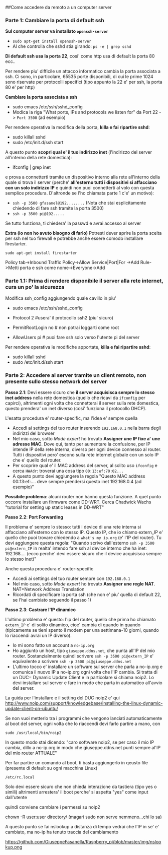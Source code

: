 ##Come accedere da remoto a un computer server

### Parte 1: Cambiare la porta di default ssh

**Sul computer server va installato `openssh-server`**
* `sudo apt-get install openssh-server`
* Al che controlla che sshd stia girando: `ps -e | grep sshd`

**Di default ssh usa la porta 22**, cosi' come http usa di default la porta 80 ecc..

Per rendere piu' difficile un attacco informatico cambia la porta associata a ssh. Ci sono, in particolare, 65535 porte disponibili, di cui le prime 1024 sono riservate per protocolli specifici (tipo appunto la 22 e' per ssh, la porta 80 e' per http)

**Cambiare la porta associata a ssh**

* sudo emacs /etc/ssh/sshd_config
* Modica la riga "What ports, IPs and protocols we listen for" da Port 22 -> `Port 3500` (ad esempio)

Per rendere operativa la modifica della porta, **killa e fai ripartire sshd**:

* sudo killall sshd
* sudo /etc/init.d/ssh start

A questo punto **scopri qual e' il tuo indirizzo inet** (l'indirizzo del server all'interno della rete domestica):
* ifconfig | grep inet

e prova a connetterti tramite un dispositivo interno alla rete all'interno della quale si trova il server (perche' **all'esterno tutti i dispositivi si affacciano con un solo indirizzo IP** e quindi non puoi connetterti al volo con questa semplice procedura. D'altronde se l'ho chiamata parte 1 c'e' un motivo):

* `ssh -p 3500 gfasanel@192........` (Nota che stai esplicitamente chiedendo di fare ssh tramite la porta 3500)
* `ssh -p 3500 pi@192.....`

Se tutto funziona, ti chiedera' la passwd e avrai accesso al server

**Extra (io non ho avuto bisogno di farlo)**
Potresti dever aprire la porta scelta per ssh nel tuo firewall e potrebbe anche essere comodo installare firestarter.

`sudo apt-get install firestarter`

Policy tab->Inbound Traffic Policy->Allow Service|Port|For ->Add Rule->Metti porta e ssh come nome->Everyone->Add

### Parte 1.1: Prima di rendere disponibile il server alla rete internet, cura un po' la sicurezza
Modifica ssh_config aggiungendo quale cavillo in piu'

* sudo emacs /etc/ssh/sshd_config

* Protocol 2 #usera' il protocollo ssh2 (piu' sicuro)
* PermitRootLogin no # non potrai loggarti come root 
* AllowUsers pi # puoi fare ssh solo verso l'utente pi del server

Per rendere operativa le modifiche apportate, **killa e fai ripartire sshd**:

* sudo killall sshd
* sudo /etc/init.d/ssh start

### Parte 2: Accedere al server tramite un client remoto, non presente sullo stesso network del server

**Passo 2.1**: Devi essere sicuro che **il server acquisisca sempre lo stesso inet address** nella rete domestica (quello che ricavi da `ifconfig` per capirci), altrimenti ogni volta che connetterai il server sulla rete domestica,
questo prendera' un inet diverso (cosi' funziona il protocollo DHCP).

L'esatta procedura e' router-specific, ma l'idea e' sempre quella

* Accedi ai settings del tuo router inserendo `192.168.0.1` nella barra degli indirizzi del browser
* Nel mio caso, sotto *Mode expert* ho trovato **Assigner une IP fixe a' une adresse MAC**. Dove qui, tanto per aumentare la confusione, per IP intende IP della rete interna, diverso per ogni device connesso al router. Tutti i dispositivi pero' escono sulla rete internet globale con un solo IP che e' quello del router.
* Per scoprire qual e' il MAC address del server, al solito uso `ifconfig` e cerca `HWAdr`: troverai una cosa tipo `00:13:ef:70:02...`
* A questo punto devi aggiungere la regola "Questo MAC address 00:13:ef:.... deve sempre prendersi questo inet 192.168.0.4 (ad esempio)"

**Possibile problema**: alcuni router non hanno questa funzione. A quel punto occorre installare un firmware come DD-WRT. Cerca Chadwick Wachs "tutorial for setting up static leases in DD-WRT"

**Passo 2.2**: **Port Forwarding**

Il problema e' sempre lo stesso: tutti i device di una rete interna si affacciano all'esterno con lo stesso IP.
Questo IP, che io chiamo extern_IP e' quello che puoi trovare chiedendo a `what's my ip.org` (e' l'IP del router).
Tu devi aggiungere questa regola: "Quando scrivo dall'esterno `ssh -p 3500 pi@extern_IP` in realta' intendo fare ssh al device interno che ha inet: 192.168.... (ecco perche' devi essere sicuro che il device acquisisca sempre lo stesso inet)"

Anche questa procedura e' router-specific

* Accedi ai settings del tuo router sempre con `192.168.0.1`
* Nel mio caso, sotto *Mode expert* ho trovato **Assigner une regle NAT**. NAT=Network Address Translation 
* Ricordati di specificare la porta ssh (che non e' piu' quella di default 22, se l'hai cambiato seguendo il passo 1)

**Passo 2.3**: **Castrare l'IP dinamico**

L'ultimo problema e' questo: l'ip del router, quello che prima ho chiamato `extern_IP` e' di solito dinamico, cioe' cambia di quando in quando (tipicamente se tieni spento il modem per una settimana-10 giorni, quando lo riaccendi avrai un IP diverso). 

* Io mi sono fatto un account a `no-ip.org`
* Ho aggiunto un host, tipo `giuseppe.ddns.net`, che punta all'IP del mio router. Sostanzialmente quindi scrivere `ssh -p 3500 pi@extern_IP` e' equivalente a scrivere `ssh -p 3500 pi@giuseppe.ddns.net`
* L'ultimo tocco e' installare un software sul server che parla a no-ip.org e comunica il nuovo IP a no-ip.org ogni volta che l'IP cambia. Si tratta di un DUC= Dynamic Update Client e in particolare si chiama noip2. Lo devi installare sul server e fare in modo che parta in automatico all'avvio del server.

La guida per l'installare e il setting del DUC noip2 e' qui
http://www.noip.com/support/knowledgebase/installing-the-linux-dynamic-update-client-on-ubuntu/

Se non vuoi metterlo tra i programmi che vengono lanciati automaticamente al boot del server, ogni volta che lo riaccendi devi farlo partire a mano, con

`sudo /usr/local/bin/noip2`

In questo modo stai dicendo: "caro software noip2, se per caso il mio IP cambia, dillo a no-ip.org in modo che giuseppe.ddns.net punti sempre al'IP del mio router ATTUALE"

Per far partire un comando al boot, ti basta aggiungerlo in qeusto file (presente di default su ogni macchina Linux)

`/etc/rc.local`

Solo devi essere sicuro che non chieda interazione da tastiera (tipo yes o simili) altrimenti arrestera' il boot perche' si aspetta "yes" come input dall'utente

quindi conviene cambiare i permessi su noip2

chown -R user:user directory/ (magari sudo non serve nemmeno...chi lo sa)

A questo punto se fai nslookup a distanza di tempo vedrai che l'IP in se' e' cambiato, ma no-ip  ha tenuto traccia del cambiamento

https://github.com/GiuseppeFasanella/Raspberry_pi/blob/master/img/nslookup.png
